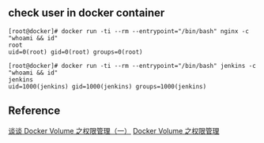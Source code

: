 ## check user in docker container
```
[root@docker]# docker run -ti --rm --entrypoint="/bin/bash" nginx -c "whoami && id"
root
uid=0(root) gid=0(root) groups=0(root)

[root@docker]# docker run -ti --rm --entrypoint="/bin/bash" jenkins -c "whoami && id"
jenkins
uid=1000(jenkins) gid=1000(jenkins) groups=1000(jenkins)
```


## Reference
[谈谈 Docker Volume 之权限管理（一）](https://yq.aliyun.com/articles/53990)
[Docker Volume 之权限管理](https://www.cnblogs.com/jackluo/p/5783116.html)
